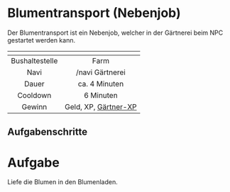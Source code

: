 # Blumentransport (Nebenjob)
Der Blumentransport ist ein Nebenjob, welcher in der Gärtnerei beim NPC gestartet werden kann.

| <!-- --> | <!-- --> |
| :-: | :-: |
| Bushaltestelle | Farm |
| Navi | /navi Gärtnerei |
| Dauer | ca. 4 Minuten |
| Cooldown | 6 Minuten |
| Gewinn | Geld, XP, [Gärtner-XP](../../pages/skills/gärtner.md) |

## Aufgabenschritte
# Aufgabe
Liefe die Blumen in den Blumenladen.
